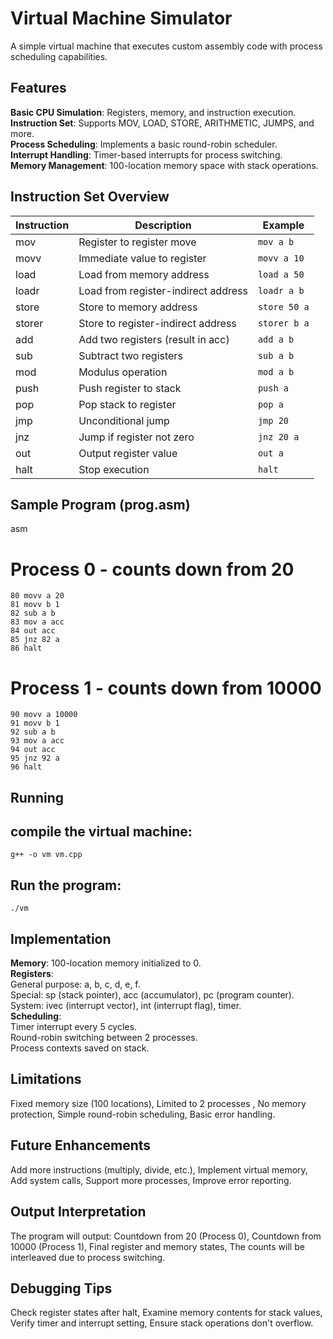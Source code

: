 # Virtual Machine Simulator
A simple virtual machine that executes custom assembly code with process scheduling capabilities.

## Features   
   **Basic CPU Simulation**: Registers, memory, and instruction execution.<br>
   **Instruction Set**: Supports MOV, LOAD, STORE, ARITHMETIC, JUMPS, and more.<br>
   **Process Scheduling**: Implements a basic round-robin scheduler.<br>
   **Interrupt Handling**: Timer-based interrupts for process switching.<br>
   **Memory Management**: 100-location memory space with stack operations.<br>

## Instruction Set Overview

| Instruction | Description                          | Example           |
|-------------|--------------------------------------|-------------------|
| mov         | Register to register move            | `mov a b`         |
| movv        | Immediate value to register          | `movv a 10`       |
| load        | Load from memory address             | `load a 50`       |
| loadr       | Load from register-indirect address  | `loadr a b`       |
| store       | Store to memory address              | `store 50 a`      |
| storer      | Store to register-indirect address   | `storer b a`      |
| add         | Add two registers (result in acc)    | `add a b`         |
| sub         | Subtract two registers               | `sub a b`         |
| mod         | Modulus operation                    | `mod a b`         |
| push        | Push register to stack               | `push a`          |
| pop         | Pop stack to register                | `pop a`           |
| jmp         | Unconditional jump                   | `jmp 20`          |
| jnz         | Jump if register not zero            | `jnz 20 a`        |
| out         | Output register value                | `out a`           |
| halt        | Stop execution                       | `halt`            |

## Sample Program (prog.asm)
asm
# Process 0 - counts down from 20
    80 movv a 20
    81 movv b 1
    82 sub a b
    83 mov a acc
    84 out acc
    85 jnz 82 a
    86 halt

# Process 1 - counts down from 10000
    90 movv a 10000
    91 movv b 1
    92 sub a b
    93 mov a acc
    94 out acc
    95 jnz 92 a
    96 halt

## Running
## compile the virtual machine: 
    g++ -o vm vm.cpp
## Run the  program: 
    ./vm

## Implementation 
  **Memory**: 100-location memory initialized to 0.<br>
  **Registers**:<br>
          General purpose: a, b, c, d, e, f.<br>
          Special: sp (stack pointer), acc (accumulator), pc (program counter).<br>
          System: ivec (interrupt vector), int (interrupt flag), timer.<br>
  **Scheduling**:<br>
          Timer interrupt every 5 cycles.<br>
          Round-robin switching between 2 processes.<br>
          Process contexts saved on stack.<br>

## Limitations
   Fixed memory size (100 locations),
   Limited to 2 processes ,
   No memory protection,
   Simple round-robin scheduling,
   Basic error handling.

## Future Enhancements
   Add more instructions (multiply, divide, etc.),
   Implement virtual memory,
   Add system calls,
   Support more processes,
   Improve error reporting.

## Output Interpretation
   The program will output:
                       Countdown from 20 (Process 0),
                       Countdown from 10000 (Process 1),
                       Final register and memory states,
                       The counts will be interleaved due to process switching.

## Debugging Tips
  Check register states after halt,
    Examine memory contents for stack values,
    Verify timer and interrupt setting,
    Ensure stack operations don't overflow.
